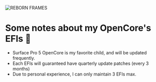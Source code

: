 ![REBORN FRAMES](https://github.com/PGBSean/PGBSean/assets/97381104/5b6cb00a-40b9-469d-9be0-1d17c5b19326)

# Some notes about my OpenCore's EFIs 🚨
+ Surface Pro 5 OpenCore is my favorite child, and will be updated frequently.
+ Each EFIs will guaranteed have quarterly update patches (every 3 months)
+ Due to personal experience, I can only maintain 3 EFIs max.



